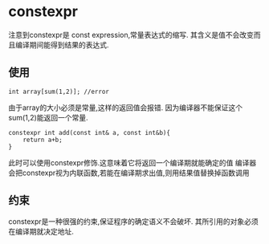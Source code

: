 # constexpr

注意到constexpr是 const expression,常量表达式的缩写.
其含义是值不会改变而且编译期间能得到结果的表达式.

## 使用

```
int array[sum(1,2)]; //error
```

由于array的大小必须是常量,这样的返回值会报错.
因为编译器不能保证这个sum(1,2)能返回一个常量.

```
constexpr int add(const int& a, const int&b){
    return a+b;
}
```

此时可以使用constexpr修饰.这意味着它将返回一个编译期就能确定的值
编译器会把constexpr视为内联函数,若能在编译期求出值,则用结果值替换掉函数调用

## 约束

constexpr是一种很强的约束,保证程序的确定语义不会破坏.
其所引用的对象必须在编译期就决定地址.